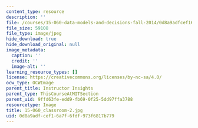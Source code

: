 ```yaml
---
content_type: resource
description: ''
file: /courses/15-060-data-models-and-decisions-fall-2014/0d8a9adfcef16a7f6fdf973f6817b779_15-060_classroom-2.jpg
file_size: 59108
file_type: image/jpeg
hide_download: true
hide_download_original: null
image_metadata:
  caption: ''
  credit: ''
  image-alt: ''
learning_resource_types: []
license: https://creativecommons.org/licenses/by-nc-sa/4.0/
ocw_type: OCWImage
parent_title: Instructor Insights
parent_type: ThisCourseAtMITSection
parent_uid: 9ffd63fe-edd9-fb69-0f25-5dd97ffa3788
resourcetype: Image
title: 15-060_classroom-2.jpg
uid: 0d8a9adf-cef1-6a7f-6fdf-973f6817b779
---
```

